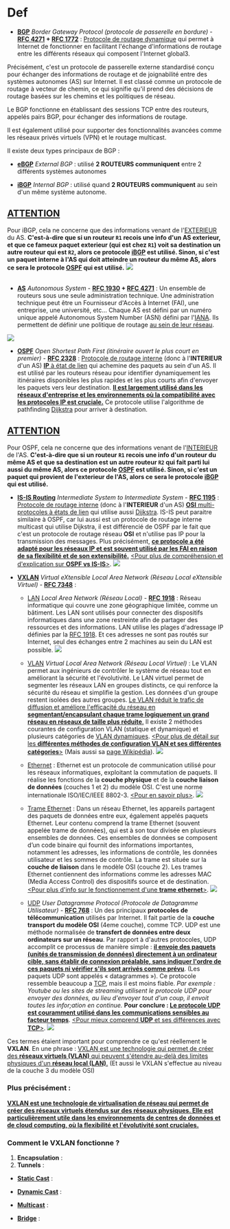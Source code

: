 # Def 

-	**<u>BGP**</u> *Border Gateway Protocol (protocole de passerelle en bordure)* - **[RFC 4271](http://abcdrfc.free.fr/rfc-vf/pdf/rfc1772.pdf) + [RFC 1772](http://abcdrfc.free.fr/rfc-vf/pdf/rfc1772.pdf)** : <u>Protocole de routage dynamique</u> qui permet à Internet de fonctionner en facilitant l'échange d'informations de routage entre les différents réseaux qui composent l'Internet global3.

Précisément, c'est un protocole de passerelle externe standardisé conçu pour échanger des informations de routage et de joignabilité entre des systèmes autonomes (AS) sur Internet. Il est classé comme un protocole de routage à vecteur de chemin, ce qui signifie qu'il prend des décisions de routage basées sur les chemins et les politiques de réseau.

Le BGP fonctionne en établissant des sessions TCP entre des routeurs, appelés pairs BGP, pour échanger des informations de routage.

Il est également utilisé pour supporter des fonctionnalités avancées comme les réseaux privés virtuels (VPN) et le routage multicast.

Il existe deux types principaux de BGP :

-	**<u>eBGP</u>** *External BGP* : utilisé **2 ROUTEURS communiquent** entre 2 différents systèmes autonomes

-	**<u>iBGP</u>** *Internal BGP* : utilisé quand **2 ROUTEURS communiquent** au sein d'un même système autonome.

## <u>**ATTENTION**</u>
Pour iBGP, cela ne concerne que des informations venant de l'<u>EXTERIEUR</u> du AS. **C'est-à-dire que si un routeur `R1` recois une info d'un AS exterieur, et que ce fameux paquet exterieur (qui est chez `R1`) voit sa destination un autre routeur qui est `R2`, alors ce protocole <u>iBGP</u> est utilisé. Sinon, si c'est un paquet interne à l'AS qui doit atteindre un routeur du même AS, alors ce sera le protocole <u>OSPF</u> qui est utilisé.**
![](assets/iBGP-vs-eBGP-Scope.jpeg)
<br />
<br />

-	**<u>AS</u>** *Autonomous System* - **[RFC 1930](http://abcdrfc.free.fr/rfc-vf/pdf/rfc1930.pdf) + [RFC 4271](http://abcdrfc.free.fr/rfc-vf/pdf/rfc1772.pdf)** : Un ensemble de routeurs sous une seule administration technique. Une administration technique peut être un Fournisseur d'Accès à Internet (FAI), une entreprise, une université, etc... Chaque AS est défini par un numéro unique appelé Autonomous System Number (ASN) défini par l'[IANA](https://www.iana.org/). Ils permettent de définir une politique de routage <u>au sein de leur réseau</u>.

![](assets/as.png)

-	**<u>OSPF**</u> *Open Shortest Path First (itinéraire ouvert le plus court en premier)* - **[RFC 2328](https://www.rfc-editor.org/rfc/rfc2328.txt)** : <u>Protocole de routage interne</u> (donc à l'**INTERIEUR** d'un AS) <u>**IP** à état de lien</u> qui achemine des paquets au sein d'un AS. Il est utilisé par les routeurs réseau pour identifier dynamiquement les itinéraires disponibles les plus rapides et les plus courts afin d'envoyer les paquets vers leur destination. <u>**Il est largement utilisé dans les réseaux d'entreprise et les environnements où la compatibilité avec les protocoles IP est cruciale.**</u> Ce protocole utilise l'algorithme de pathfinding [Dijkstra](https://fr.wikipedia.org/wiki/Algorithme_de_Dijkstra) pour arriver à destination.

## <u>**ATTENTION**</u>
Pour OSPF, cela ne concerne que des informations venant de l'<u>INTERIEUR</u> de  l'AS. **C'est-à-dire que si un routeur `R1` recois une info d'un routeur du même AS et que sa destination est un autre routeur `R2` qui fait parti lui aussi du même AS, alors ce protocole <u>OSPF</u> est utilisé. Sinon, si c'est un paquet qui provient de l'exterieur de l'AS, alors ce sera le protocole <u>iBGP</u> qui est utilisé.**

-	**<u>IS-IS Routing</u>** *Intermediate System to Intermediate System* - **[RFC 1195](https://www.rfc-editor.org/rfc/rfc1195.txt)** : <u>Protocole de routage interne</u> (donc à l'**INTERIEUR** d'un AS) <u>**OSI** multi-protocoles à états de lien</u> qui utilise aussi [Dijkstra](https://fr.wikipedia.org/wiki/Algorithme_de_Dijkstra). IS-IS peut paraitre similaire à OSPF, car lui aussi est un protocole de routage interne multicast qui utilise Dijkstra, il est différencié de OSPF par le fait que c'est un protocole de routage réseau **OSI** et n'utilise pas IP pour la transmission des messages. Plus précisément, <u>**ce protocole a été adapté pour les réseaux IP et est souvent utilisé par les FAI en raison de sa flexibilité et de son extensibilité.**</u> [<Pour plus de compréhension et d'explication sur **<u>OSPF vs IS-IS</u>**>](https://mhd-experts.com/2020/04/16/ospf-vs-is-is-le-face-a-face/)</u>.
![](assets/OSPF-vs-ISIS.png)

-	**<u>VXLAN</u>** *Virtual eXtensible Local Area Network (Réseau Local eXtensible Virtuel)* - **[RFC 7348](https://www.rfc-editor.org/rfc/rfc7348.txt)** :
	- <u>LAN</u> *Local Area Network (Réseau Local)* - **[RFC 1918](https://www.rfc-editor.org/rfc/rfc1918.html)** : Réseau informatique qui couvre une zone géographique limitée, comme un bâtiment. Les LAN sont utilisés pour connecter des dispositifs informatiques dans une zone restreinte afin de partager des ressources et des informations. LAN utilise les plages d'adressage IP définies par la [RFC 1918](https://www.rfc-editor.org/rfc/rfc1918.html). Et ces adresses ne sont pas routés sur Internet, seul des échanges entre 2 machines au sein du LAN est possible.
![](assets/IP-adress-for-LAN.png)

	- <u>VLAN</u> *Virtual Local Area Network (Réseau Local Virtuel)* : Le VLAN permet aux ingénieurs de contrôler le système de réseau tout en améliorant la sécurité et l'évolutivité. Le LAN virtuel permet de segmenter les réseaux LAN en groupes distincts, ce qui renforce la sécurité du réseau et simplifie la gestion. Les données d'un groupe restent isolées des autres groupes. <u>Le VLAN réduit le trafic de diffusion et améliore l'efficacité du réseau en **segmentant/encapsulant chaque trame logiquement un grand réseau en réseaux de taille plus réduite**.</u> Il existe 2 méthodes courantes de configuration VLAN (statique et dynamique) et plusieurs catégories de <u>VLAN dynamiques</u>. [<Pour plus de détail sur les <u>**différentes méthodes de configuration VLAN et ses différentes catégories**</u>>](https://community.fs.com/fr/article/vlan-how-does-it-change-your-network-management.html) (Mais aussi sa [page Wikipédia](https://en.wikipedia.org/wiki/VLAN)).
![](assets/VLAN.png)

	- <u>Ethernet</u> : Ethernet est un protocole de communication utilisé pour les réseaux informatiques, exploitant la commutation de paquets. Il réalise les fonctions de la **couche physique** et de la **couche liaison de données** (couches 1 et 2) du modèle OSI. C'est une norme internationale ISO/IEC/IEEE 8802-3. [<u>\<Pour en savoir plus\></u>](https://fr.wikipedia.org/wiki/Ethernet).
![](assets/ethernet.png)

	- <u>Trame Ethernet</u> : Dans un réseau Ethernet, les appareils partagent des paquets de données entre eux, également appelés paquets Ethernet. Leur contenu comprend la trame Ethernet (souvent appelée trame de données), qui est à son tour divisée en plusieurs ensembles de données. Ces ensembles de données se composent d’un code binaire qui fournit des informations importantes, notamment les adresses, les informations de contrôle, les données utilisateur et les sommes de contrôle. La trame est située sur la **couche de liaison** dans le modèle OSI (couche 2). Les trames Ethernet contiennent des informations comme les adresses MAC (Media Access Control) des dispositifs source et de destination. [<Pour plus d'info sur le fonctionnement d'une <u>**trame ethernet**</u>>](https://www.ionos.fr/digitalguide/serveur/know-how/trame-ethernet/).
![](assets/trame-ethernet.png)

	- <u>UDP</u> *User Datagramme Protocol (Protocole de Datagramme Utilisateur)* - **[RFC 768](https://www.rfc-editor.org/rfc/rfc768.txt)** : Un des principaux **protocoles de télécommunication** utilisés par Internet. Il fait partie de la **couche transport du modèle OSI** (4eme couche), comme TCP. UDP est une méthode normalisée de **transfert de données entre deux ordinateurs sur un réseau**. Par rapport à d'autres protocoles, UDP accomplit ce processus de manière simple : <u>**il envoie des paquets (unités de transmission de données) directement à un ordinateur cible, sans établir de connexion préalable, sans indiquer l'ordre de ces paquets ni vérifier s'ils sont arrivés comme prévu**</u>. (Les paquets UDP sont appelés « datagrammes »). Ce protocole ressemble beaucoup a [TCP](https://fr.wikipedia.org/wiki/Transmission_Control_Protocol), mais il est moins fiable. *Par exemple : Youtube ou les sites de streaming utilisent le protocole UDP pour envoyer des données, au lieu d'envoyer tout d'un coup, il envoit toutes les infor;ation en continue.* **Pour conclure : <u>Le protocole UDP est couramment utilisé dans les communications sensibles au facteur temps</u>**. [<u><Pour mieux comprend **UDP** et ses différences avec **TCP**></u>](https://www.cloudflare.com/fr-fr/learning/ddos/glossary/user-datagram-protocol-udp/).
![](assets/TCP-vs-UDP.png)

Ces termes étaient important pour comprendre ce qu'est réellement le **VXLAN**. En une phrase : <u>VXLAN est une technologie qui permet de créer des **réseaux virtuels (VLAN)** qui peuvent s'étendre au-delà des limites physiques d'un **réseau local (LAN)**.</u> (Et aussi le VXLAN s'effectue au niveau de la couche 3 du modèle OSI)
### Plus précisément :
<u>**VXLAN est une technologie de virtualisation de réseau qui permet de créer des réseaux virtuels étendus sur des réseaux physiques. Elle est particulièrement utile dans les environnements de centres de données et de cloud computing, où la flexibilité et l'évolutivité sont cruciales.**</u>
<br />
### Comment le VXLAN fonctionne ?
1. **Encapsulation** : 
2. **Tunnels** : 



-	**<u>Static Cast</u>** : 

-	**<u>Dynamic Cast</u>** : 

-	**<u>Multicast</u>** : 

-	**<u>Bridge</u>** : 
